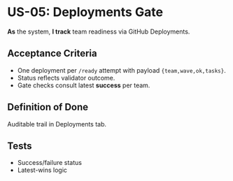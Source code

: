 # US-05: Deployments Gate

**As** the system, **I track** team readiness via GitHub Deployments.

## Acceptance Criteria
- One deployment per `/ready` attempt with payload `{team,wave,ok,tasks}`.
- Status reflects validator outcome.
- Gate checks consult latest **success** per team.

## Definition of Done
Auditable trail in Deployments tab.

## Tests
- Success/failure status
- Latest-wins logic